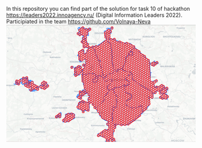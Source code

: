 In this repository you can find part of the solution for task 10 of hackathon https://leaders2022.innoagency.ru/
(Digital Information Leaders 2022).
Participiated in the team https://github.com/Volnaya-Neva
![alt text](https://github.com/PavelStafeev/postomats/blob/main/logo.png)
